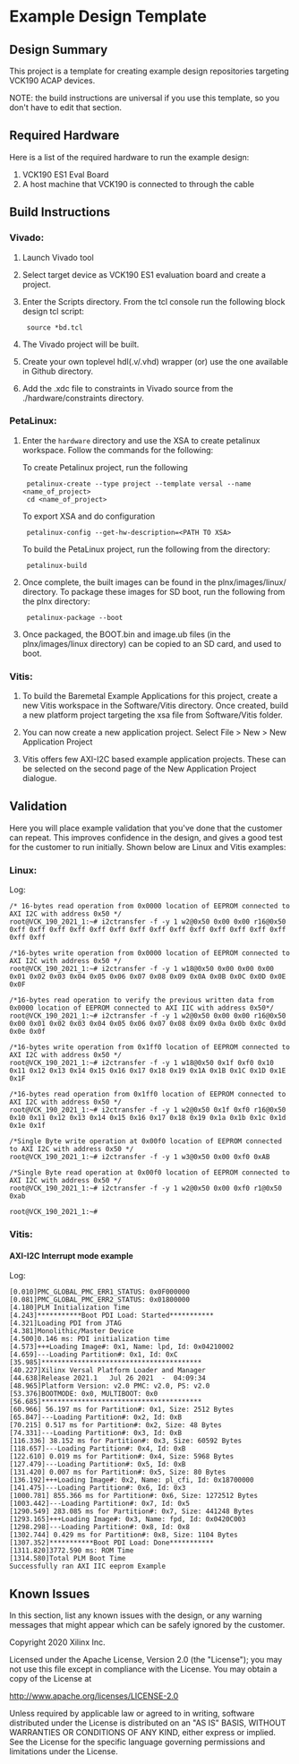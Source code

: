 # Example Design Template

## Design Summary
This project is a template for creating example design repositories targeting VCK190 ACAP devices.

NOTE: the build instructions are universal if you use this template, so you don't have to edit that section.


## Required Hardware
Here is a list of the required hardware to run the example design:

  1. VCK190 ES1 Eval Board
  1. A host machine that VCK190 is connected to through the cable

## Build Instructions
 ### Vivado:
1. Launch Vivado tool 

1. Select target device as VCK190 ES1 evaluation board and create a project.

1. Enter the Scripts directory. From the tcl console run the following block design tcl script:

		source *bd.tcl

1. The Vivado project will be built.

1. Create your own toplevel hdl(.v/.vhd) wrapper (or) use the one available in Github directory.

1. Add the .xdc file to constraints in Vivado source from the ./hardware/constraints directory.

 ### PetaLinux:
1. Enter the `hardware` directory and use the XSA to create petalinux workspace. Follow the commands for the following:

   To create Petalinux project, run the following 
	 
		petalinux-create --type project --template versal --name <name_of_project> 
		cd <name_of_project>
	
	 To export XSA and do configuration
	    
		petalinux-config --get-hw-description=<PATH TO XSA>
   
	 To build the PetaLinux project, run the following from the directory:
		
		petalinux-build

1. Once complete, the built images can be found in the plnx/images/linux/ directory. To package these images for SD boot, run the following from the plnx directory:

		petalinux-package --boot 

1. Once packaged, the BOOT.bin and image.ub files (in the plnx/images/linux directory) can be copied to an SD card, and used to boot.

  ### Vitis:
1. To build the Baremetal Example Applications for this project, create a new Vitis workspace in the Software/Vitis directory. Once created, build a new platform project targeting the xsa file from Software/Vitis folder.

1. You can now create a new application project. Select File > New > New Application Project

1. Vitis offers few AXI-I2C based example application projects. These can be selected on the second page of the New Application Project dialogue.

  ## Validation
Here you will place example validation that you've done that the customer can repeat. This improves confidence in the design, and gives a good test for the customer to run initially. Shown below are Linux and Vitis examples:

  ### Linux:

Log:

	/* 16-bytes read operation from 0x0000 location of EEPROM connected to AXI I2C with address 0x50 */
	root@VCK_190_2021_1:~# i2ctransfer -f -y 1 w2@0x50 0x00 0x00 r16@0x50
	0xff 0xff 0xff 0xff 0xff 0xff 0xff 0xff 0xff 0xff 0xff 0xff 0xff 0xff 0xff 0xff

	/*16-bytes write operation from 0x0000 location of EEPROM connected to AXI I2C with address 0x50 */
	root@VCK_190_2021_1:~# i2ctransfer -f -y 1 w18@0x50 0x00 0x00 0x00 0x01 0x02 0x03 0x04 0x05 0x06 0x07 0x08 0x09 0x0A 0x0B 0x0C 0x0D 0x0E 0x0F

	/*16-bytes read operation to verify the previous written data from 0x0000 location of EEPROM connected to AXI IIC with address 0x50*/
	root@VCK_190_2021_1:~# i2ctransfer -f -y 1 w2@0x50 0x00 0x00 r16@0x50
	0x00 0x01 0x02 0x03 0x04 0x05 0x06 0x07 0x08 0x09 0x0a 0x0b 0x0c 0x0d 0x0e 0x0f

	/*16-bytes write operation from 0x1ff0 location of EEPROM connected to AXI I2C with address 0x50 */
	root@VCK_190_2021_1:~# i2ctransfer -f -y 1 w18@0x50 0x1f 0xf0 0x10 0x11 0x12 0x13 0x14 0x15 0x16 0x17 0x18 0x19 0x1A 0x1B 0x1C 0x1D 0x1E 0x1F

	/*16-bytes read operation from 0x1ff0 location of EEPROM connected to AXI I2C with address 0x50 */
	root@VCK_190_2021_1:~# i2ctransfer -f -y 1 w2@0x50 0x1f 0xf0 r16@0x50
	0x10 0x11 0x12 0x13 0x14 0x15 0x16 0x17 0x18 0x19 0x1a 0x1b 0x1c 0x1d 0x1e 0x1f

	/*Single Byte write operation at 0x00f0 location of EEPROM connected to AXI I2C with address 0x50 */
	root@VCK_190_2021_1:~# i2ctransfer -f -y 1 w3@0x50 0x00 0xf0 0xAB

	/*Single Byte read operation at 0x00f0 location of EEPROM connected to AXI I2C with address 0x50 */
	root@VCK_190_2021_1:~# i2ctransfer -f -y 1 w2@0x50 0x00 0xf0 r1@0x50
	0xab

	root@VCK_190_2021_1:~#


### Vitis:

#### AXI-I2C Interrupt mode example

Log:

	[0.010]PMC_GLOBAL_PMC_ERR1_STATUS: 0x0F000000
	[0.081]PMC_GLOBAL_PMC_ERR2_STATUS: 0x01800000
	[4.180]PLM Initialization Time
	[4.243]***********Boot PDI Load: Started***********
	[4.321]Loading PDI from JTAG
	[4.381]Monolithic/Master Device
	[4.500]0.146 ms: PDI initialization time
	[4.573]+++Loading Image#: 0x1, Name: lpd, Id: 0x04210002
	[4.659]---Loading Partition#: 0x1, Id: 0xC
	[35.985]****************************************
	[40.227]Xilinx Versal Platform Loader and Manager
	[44.638]Release 2021.1   Jul 26 2021  -  04:09:34
	[48.965]Platform Version: v2.0 PMC: v2.0, PS: v2.0
	[53.376]BOOTMODE: 0x0, MULTIBOOT: 0x0
	[56.685]****************************************
	[60.966] 56.197 ms for Partition#: 0x1, Size: 2512 Bytes
	[65.847]---Loading Partition#: 0x2, Id: 0xB
	[70.215] 0.517 ms for Partition#: 0x2, Size: 48 Bytes
	[74.331]---Loading Partition#: 0x3, Id: 0xB
	[116.336] 38.152 ms for Partition#: 0x3, Size: 60592 Bytes
	[118.657]---Loading Partition#: 0x4, Id: 0xB
	[122.610] 0.019 ms for Partition#: 0x4, Size: 5968 Bytes
	[127.479]---Loading Partition#: 0x5, Id: 0xB
	[131.420] 0.007 ms for Partition#: 0x5, Size: 80 Bytes
	[136.192]+++Loading Image#: 0x2, Name: pl_cfi, Id: 0x18700000
	[141.475]---Loading Partition#: 0x6, Id: 0x3
	[1000.781] 855.366 ms for Partition#: 0x6, Size: 1272512 Bytes
	[1003.442]---Loading Partition#: 0x7, Id: 0x5
	[1290.549] 283.085 ms for Partition#: 0x7, Size: 441248 Bytes
	[1293.165]+++Loading Image#: 0x3, Name: fpd, Id: 0x0420C003
	[1298.298]---Loading Partition#: 0x8, Id: 0x8
	[1302.744] 0.429 ms for Partition#: 0x8, Size: 1104 Bytes
	[1307.352]***********Boot PDI Load: Done***********
	[1311.820]3772.590 ms: ROM Time
	[1314.580]Total PLM Boot Time
	Successfully ran AXI IIC eeprom Example


## Known Issues
In this section, list any known issues with the design, or any warning messages that might appear which can be safely ignored by the customer.

Copyright 2020 Xilinx Inc.

Licensed under the Apache License, Version 2.0 (the "License"); you may not use this file except in compliance with the License. You may obtain a copy of the License at

http://www.apache.org/licenses/LICENSE-2.0

Unless required by applicable law or agreed to in writing, software distributed under the License is distributed on an "AS IS" BASIS, WITHOUT WARRANTIES OR CONDITIONS OF ANY KIND, either express or implied. See the License for the specific language governing permissions and limitations under the License.

